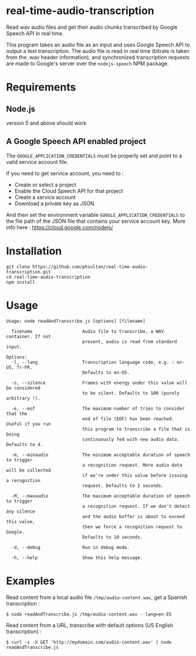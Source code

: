 # real-time-audio-transcription
Read wav audio files and get their audio chunks transcribed by Google Speech API in real time.

This program takes an audio file as an input and uses Google Speech API to output a text transcription. The audio file is read in real time (bitrate is taken from the .wav header information), and synchronized transcription requests are made to Google's server over the `nodejs-speech` NPM package.

# Requirements
## Node.js

version 5 and above should work

## A Google Speech API enabled project

The `GOOGLE_APPLICATION_CREDENTIALS` must be properly set and point to a
valid service account file.

If you need to get service account, you need to :
  - Create or select a project
  - Enable the Cloud Speech API for that project
  - Create a service account
  - Download a private key as JSON

And then set the environment variable `GOOGLE_APPLICATION_CREDENTIALS` to the
file path of the JSON file that contains your service account key.
More info here : https://cloud.google.com/nodejs/

# Installation
```
git clone https://github.com/phsultan/real-time-audio-transcription.git
cd real-time-audio-transcription
npm install
```

# Usage
```
Usage: node readAndTranscribe.js [options] [filename]

  finename                   Audio file to transcribe, a WAV container. If not
                             present, audio is read from standard input.

Options:
  -l, --lang                 Transcription language code, e.g. : en-US, fr-FR.
                             Defaults to en-US.

  -s, --silence              Frames with energy under this value will be considered
                             to be silent. Defaults to 100 (purely arbitrary !).

  -e, --eof                  The maximum number of tries to consider that the
                             end of file (EOF) has been reached. Useful if you run
                             this program to transcribe a file that is being
                             continuously fed with new audio data. Defaults to 4.

  -m, --minaudio             The minimum acceptable duration of speech to trigger
                             a recognition request. More audio data will be collected
                             if we're under this value before issuing a recognition
                             request. Defaults to 2 seconds.

  -M, --maxaudio             The maximum acceptable duration of speech to trigger
                             a recognition request. If we don't detect any silence
                             and the audio buffer is about to exceed this value,
                             then we force a recognition request to Google.
                             Defaults to 10 seconds.

  -d, --debug                Run in debug mode.

  -h, --help                 Show this help message.
```

# Examples

Read content from a local audio file `/tmp/audio-content.wav`, get a Spanish transcription :
```
$ node readAndTranscribe.js /tmp/audio-content.wav --lang=en-ES
```

Read content from a URL, transcribe with default options (US English transcription) :
```
$ curl -s -X GET 'http://mydomain.com/audio-content.wav' | node readAndTranscribe.js
```
